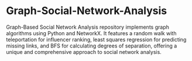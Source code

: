 # Graph-Social-Network-Analysis
Graph-Based Social Network Analysis repository implements graph algorithms using Python and NetworkX. It features a random walk with teleportation for influencer ranking, least squares regression for predicting missing links, and BFS for calculating degrees of separation, offering a unique and comprehensive approach to social network analysis.

